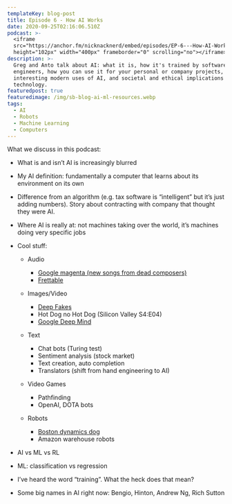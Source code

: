```yaml
---
templateKey: blog-post
title: Episode 6 - How AI Works
date: 2020-09-25T02:16:06.510Z
podcast: >-
  <iframe
  src="https://anchor.fm/nicknacknerd/embed/episodes/EP-6---How-AI-Works-ehc7a3"
  height="102px" width="400px" frameborder="0" scrolling="no"></iframe>
description: >-
  Greg and Anto talk about AI: what it is, how it's trained by software
  engineers, how you can use it for your personal or company projects, some
  interesting modern uses of AI, and societal and ethical implications of the
  technology.
featuredpost: true
featuredimage: /img/sb-blog-ai-ml-resources.webp
tags:
  - AI
  - Robots
  - Machine Learning
  - Computers
---
```

What we discuss in this podcast:

* What is and isn’t AI is increasingly blurred
* My AI definition: fundamentally a computer that learns about its environment on its own
* Difference from an algorithm (e.g. tax software is “intelligent” but it’s just adding numbers). Story about contracting with company that thought they were AI.
* Where AI is really at: not machines taking over the world, it’s machines doing very specific jobs
* Cool stuff:

  * Audio

    * [Google magenta (new songs from dead composers)](https://magenta.tensorflow.org/)
    * [Frettable](https://www.frettable.com/)
  * Images/Video

    * [Deep Fakes](https://en.wikipedia.org/wiki/Deepfake)
    * Hot Dog no Hot Dog (Silicon Valley S4:E04)
    * [Google Deep Mind](https://deepmind.com/)
  * Text

    * Chat bots (Turing test)
    * Sentiment analysis (stock market)
    * Text creation, auto completion
    * Translators (shift from hand engineering to AI)
  * Video Games

    * Pathfinding
    * OpenAI, DOTA bots
  * Robots

    * [Boston dynamics dog](https://www.youtube.com/watch?v=cNZPRsrwumQ)
    * Amazon warehouse robots
* AI vs ML vs RL
* ML: classification vs regression
* I’ve heard the word “training”. What the heck does that mean?
* Some big names in AI right now: Bengio, Hinton, Andrew Ng, Rich Sutton

